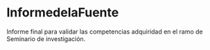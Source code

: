 # InformedelaFuente
 Informe final para validar las competencias adquiridad en el ramo de Seminario de investigación.
 
 
